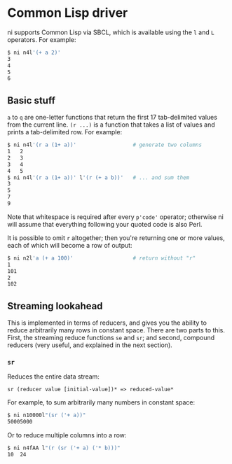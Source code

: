 # Common Lisp driver
ni supports Common Lisp via SBCL, which is available using the `l` and `L`
operators. For example:

```bash
$ ni n4l'(+ a 2)'
3
4
5
6
```

## Basic stuff
`a` to `q` are one-letter functions that return the first 17 tab-delimited
values from the current line. `(r ...)` is a function that takes a list of
values and prints a tab-delimited row. For example:

```bash
$ ni n4l'(r a (1+ a))'                  # generate two columns
1	2
2	3
3	4
4	5
$ ni n4l'(r a (1+ a))' l'(r (+ a b))'   # ... and sum them
3
5
7
9
```

Note that whitespace is required after every `p'code'` operator; otherwise ni
will assume that everything following your quoted code is also Perl.

It is possible to omit `r` altogether; then you're returning one or more
values, each of which will become a row of output:

```bash
$ ni n2l'a (+ a 100)'                   # return without "r"
1
101
2
102
```

## Streaming lookahead
This is implemented in terms of reducers, and gives you the ability to reduce
arbitrarily many rows in constant space. There are two parts to this. First,
the streaming reduce functions `se` and `sr`; and second, compound reducers
(very useful, and explained in the next section).

### `sr`
Reduces the entire data stream:

```
sr (reducer value [initial-value])* => reduced-value*
```

For example, to sum arbitrarily many numbers in constant space:

```bash
$ ni n10000l"(sr ('+ a))"
50005000
```

Or to reduce multiple columns into a row:

```bash
$ ni n4fAA l"(r (sr ('+ a) ('* b)))"
10	24
```
